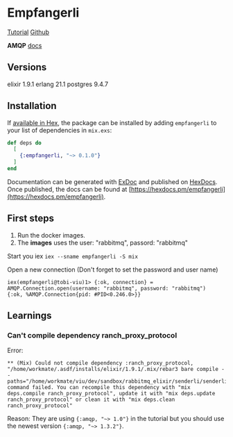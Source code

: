 # Empfangerli

[Tutorial](https://www.rabbitmq.com/tutorials/tutorial-one-elixir.html)
[Github](https://github.com/rabbitmq/rabbitmq-tutorials/tree/master/elixir)

**AMQP**
[docs](https://hexdocs.pm/amqp/readme.html)

## Versions
elixir         1.9.1
erlang         21.1
postgres       9.4.7

## Installation

If [available in Hex](https://hex.pm/docs/publish), the package can be installed
by adding `empfangerli` to your list of dependencies in `mix.exs`:

```elixir
def deps do
  [
    {:empfangerli, "~> 0.1.0"}
  ]
end
```

Documentation can be generated with [ExDoc](https://github.com/elixir-lang/ex_doc)
and published on [HexDocs](https://hexdocs.pm). Once published, the docs can
be found at [https://hexdocs.pm/empfangerli](https://hexdocs.pm/empfangerli).

## First steps
1. Run the docker images.
2. The **images** uses the user: "rabbitmq", passord: "rabbitmq"

Start you iex
`iex --sname empfangerli -S mix`

Open a new connection (Don't forget to set the password and user name)
```
iex(empfangerli@tobi-viu)1> {:ok, connection} = AMQP.Connection.open(username: "rabbitmq", password: "rabbitmq")
{:ok, %AMQP.Connection{pid: #PID<0.246.0>}}
```

## Learnings
### Can't compile dependency ranch_proxy_protocol
Error:
```
** (Mix) Could not compile dependency :ranch_proxy_protocol, "/home/workmate/.asdf/installs/elixir/1.9.1/.mix/rebar3 bare compile --paths="/home/workmate/viu/dev/sandbox/rabbitmq_elixir/senderli/senderli/_build/dev/lib/*/ebin"" command failed. You can recompile this dependency with "mix deps.compile ranch_proxy_protocol", update it with "mix deps.update ranch_proxy_protocol" or clean it with "mix deps.clean ranch_proxy_protocol"
```

Reason:
They are using `{:amqp, "~> 1.0"}` in the tutorial but you should use the newest version `{:amqp, "~> 1.3.2"}`.
